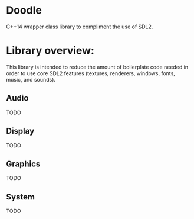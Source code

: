 # Doodle
C++14 wrapper class library to compliment the use of SDL2.

# Library overview:
This library is intended to reduce the amount of boilerplate code needed in order to use core SDL2 features (textures, renderers, windows, fonts, music, and sounds). 

## Audio
TODO

## Display
TODO

## Graphics
TODO

## System
TODO
